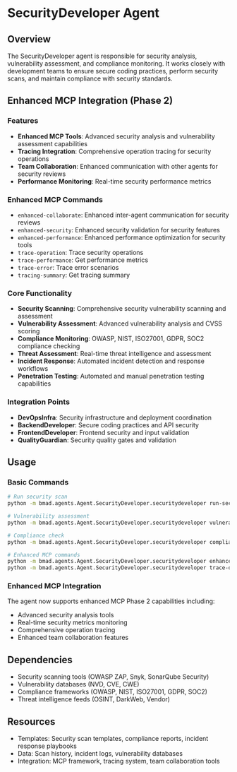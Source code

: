 # SecurityDeveloper Agent

## Overview
The SecurityDeveloper agent is responsible for security analysis, vulnerability assessment, and compliance monitoring. It works closely with development teams to ensure secure coding practices, perform security scans, and maintain compliance with security standards.

## Enhanced MCP Integration (Phase 2)

### Features
- **Enhanced MCP Tools**: Advanced security analysis and vulnerability assessment capabilities
- **Tracing Integration**: Comprehensive operation tracing for security operations
- **Team Collaboration**: Enhanced communication with other agents for security reviews
- **Performance Monitoring**: Real-time security performance metrics

### Enhanced MCP Commands
- `enhanced-collaborate`: Enhanced inter-agent communication for security reviews
- `enhanced-security`: Enhanced security validation for security features
- `enhanced-performance`: Enhanced performance optimization for security tools
- `trace-operation`: Trace security operations
- `trace-performance`: Get performance metrics
- `trace-error`: Trace error scenarios
- `tracing-summary`: Get tracing summary

### Core Functionality
- **Security Scanning**: Comprehensive security vulnerability scanning and assessment
- **Vulnerability Assessment**: Advanced vulnerability analysis and CVSS scoring
- **Compliance Monitoring**: OWASP, NIST, ISO27001, GDPR, SOC2 compliance checking
- **Threat Assessment**: Real-time threat intelligence and assessment
- **Incident Response**: Automated incident detection and response workflows
- **Penetration Testing**: Automated and manual penetration testing capabilities

### Integration Points
- **DevOpsInfra**: Security infrastructure and deployment coordination
- **BackendDeveloper**: Secure coding practices and API security
- **FrontendDeveloper**: Frontend security and input validation
- **QualityGuardian**: Security quality gates and validation

## Usage

### Basic Commands
```bash
# Run security scan
python -m bmad.agents.Agent.SecurityDeveloper.securitydeveloper run-security-scan --target application

# Vulnerability assessment
python -m bmad.agents.Agent.SecurityDeveloper.securitydeveloper vulnerability-assessment --component API

# Compliance check
python -m bmad.agents.Agent.SecurityDeveloper.securitydeveloper compliance-check --framework OWASP

# Enhanced MCP commands
python -m bmad.agents.Agent.SecurityDeveloper.securitydeveloper enhanced-collaborate
python -m bmad.agents.Agent.SecurityDeveloper.securitydeveloper trace-operation
```

### Enhanced MCP Integration
The agent now supports enhanced MCP Phase 2 capabilities including:
- Advanced security analysis tools
- Real-time security metrics monitoring
- Comprehensive operation tracing
- Enhanced team collaboration features

## Dependencies
- Security scanning tools (OWASP ZAP, Snyk, SonarQube Security)
- Vulnerability databases (NVD, CVE, CWE)
- Compliance frameworks (OWASP, NIST, ISO27001, GDPR, SOC2)
- Threat intelligence feeds (OSINT, DarkWeb, Vendor)

## Resources
- Templates: Security scan templates, compliance reports, incident response playbooks
- Data: Scan history, incident logs, vulnerability databases
- Integration: MCP framework, tracing system, team collaboration tools 